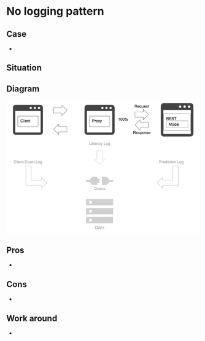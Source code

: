 # No logging pattern

## Case
- 

## Situation


## Diagram
![diagram](diagram.png)


## Pros
- 

## Cons
- 

## Work around
- 
